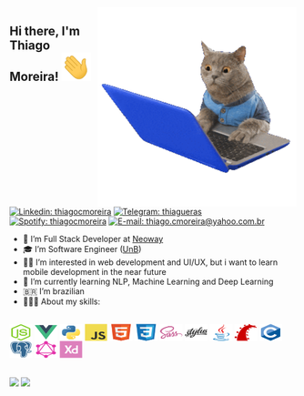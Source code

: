 <img align="right" width="350" height="350" src="https://github.com/thiagocmoreira/thiagocmoreira/blob/master/gifs/pc-cat.gif">

<h2>
  Hi there, I'm Thiago Moreira!
  <img style="margin: 0 auto" src="https://github.com/thiagocmoreira/thiagocmoreira/blob/master/gifs/hello.gif" height="50">
</h2>

[![Linkedin: thiagocmoreira](https://img.shields.io/badge/-thiagocmoreira-blue?style=for-the-badge&logo=Linkedin&logoColor=white&link=https://www.linkedin.com/in/thiagocmoreira/)](https://www.linkedin.com/in/thiagocmoreira/)
[![Telegram: thiagueras](https://img.shields.io/badge/-thiagueras-555?style=for-the-badge&logo=Telegram&logoColor=white&link=https://t.me/thiagueras)](https://t.me/thiagocmoreira)
[![Spotify: thiagocmoreira](https://img.shields.io/badge/thiagocmoreira-1ED760?style=for-the-badge&logo=Spotify&logoColor=white&link=https://open.spotify.com/user/thiagocmoreira?si=0gFrvBxpQlSlwuoP4Une6Q)](https://open.spotify.com/user/thiagocmoreira?si=0gFrvBxpQlSlwuoP4Une6Q)
[![E-mail: thiago.cmoreira@yahoo.com.br](https://img.shields.io/badge/email_me-6001D2?style=for-the-badge&logo=Yahoo!&logoColor=white&link=mailto:thiago.moreira@yahoo.com.br)](mailto:thiago.moreira@yahoo.com.br)

- 💼 I’m Full Stack Developer at [Neoway](https://www.neoway.com.br/)
- 🎓 I’m Software Engineer ([UnB](https://www.unb.br/))
- 👍🏽 I’m interested in web development and UI/UX, but i want to learn mobile development in the near future
- 🌱 I’m currently learning NLP, Machine Learning and Deep Learning
- 🇧🇷 I’m brazilian
- 👨🏽‍💻 About my skills:

<div style="display: inline_block"><br>
  <img align="center" height="30" width="40" src="https://raw.githubusercontent.com/devicons/devicon/master/icons/nodejs/nodejs-plain.svg">
  <img align="center" height="30" width="40" src="https://raw.githubusercontent.com/devicons/devicon/master/icons/vuejs/vuejs-original.svg">
  <img align="center" height="30" width="40" src="https://raw.githubusercontent.com/devicons/devicon/master/icons/python/python-original.svg">
  <img align="center" height="30" width="40" src="https://raw.githubusercontent.com/devicons/devicon/master/icons/javascript/javascript-original.svg">
  <img align="center" height="30" width="40" src="https://raw.githubusercontent.com/devicons/devicon/master/icons/html5/html5-original.svg">
  <img align="center" height="30" width="40" src="https://raw.githubusercontent.com/devicons/devicon/master/icons/css3/css3-original.svg">
  <img align="center" height="30" width="40" src="https://raw.githubusercontent.com/devicons/devicon/master/icons/sass/sass-original.svg">
  <img align="center" height="30" width="40" src="https://raw.githubusercontent.com/devicons/devicon/master/icons/stylus/stylus-original.svg">
  <img align="center" height="30" width="40" src="https://raw.githubusercontent.com/devicons/devicon/master/icons/java/java-original.svg">
  <img align="center" height="30" width="40" src="https://raw.githubusercontent.com/devicons/devicon/master/icons/rails/rails-plain.svg">
  <img align="center" height="30" width="40" src="https://raw.githubusercontent.com/devicons/devicon/master/icons/c/c-original.svg">
  <img align="center" height="30" width="40" src="https://raw.githubusercontent.com/devicons/devicon/master/icons/postgresql/postgresql-plain.svg">
  <img align="center" height="30" width="40" src="https://raw.githubusercontent.com/devicons/devicon/master/icons/graphql/graphql-plain.svg">
  <img align="center" height="30" width="40" src="https://raw.githubusercontent.com/devicons/devicon/master/icons/xd/xd-plain.svg">
  <!-- <img align="right" width="350" src="https://github.com/thiagocmoreira/thiagocmoreira/blob/master/gifs/pc-cat.gif"> -->
</div>

</br>
</br>

<!--
```javascript
let thiago = {
  code: ['Javascript', 'Python', 'C/C++', 'Java'],
  frontend: ['Vue.js', 'Quasar.js', 'HTML/PUG.js', 'CSS/SASS/Stylus'],
  backend: ['Node.js', 'Ruby on Rails'],
  db: ['SQL', 'NoSQL', 'GraphQL'],
  others: ['Git', 'Docker basics', 'AI/ML concepts'],
  design: ['Adobe XD', 'Photoshop', 'Illustrator']
}
```
-->
<!-- ![Top Langs](https://github-readme-stats.vercel.app/api/top-langs/?username=thiagocmoreira&count_private=true) -->

<div>
  <img height="160em" src="https://github-readme-stats.vercel.app/api/wakatime?username=thiagocmoreira&show_icons=true&theme=algolia"/>
  <img height="160em" src="https://github-readme-stats.vercel.app/api?username=thiagocmoreira&show_icons=true&theme=algolia"/>
<div>
